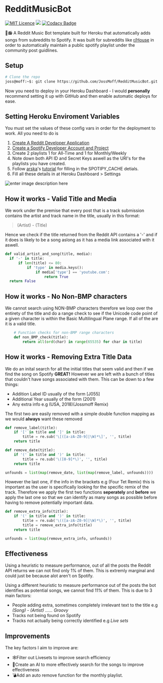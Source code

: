 # RedditMusicBot
[![MIT Licence](https://badges.frapsoft.com/os/mit/mit.png?v=103)](https://opensource.org/licenses/mit-license.php)
<a target="_blank" href="https://www.python.org/downloads/" title="Python version"><img src="https://img.shields.io/badge/python-%3E=_3.6-green.svg"></a>
[![Codacy Badge](https://api.codacy.com/project/badge/Grade/88f50911dac94ce1bd113cff6dd1b379)](https://www.codacy.com/app/JossMoff/RedditMusicBot?utm_source=github.com&amp;utm_medium=referral&amp;utm_content=JossMoff/RedditMusicBot&amp;utm_campaign=Badge_Grade)

🤖📻 A Reddit Music Bot template built for Heroku that automatically adds songs from subreddits to Spotify. It was built for subreddits like [r/House](https://www.reddit.com/r/House/) in order to automatically maintain a public spotify playlist under the community post guidlines.


## Setup

```bash
# Clone the repo
joss@moff:~$: git clone https://github.com/JossMoff/RedditMusicBot.git
```

Now you need to deploy in your Heroku Dashboard - I would **personally** recommend setting it up with GitHub and then enable automatic deploys for ease.

## Setting Heroku Enviroment Variables

You must set the values of these config vars in order for the deployment to work. 
All you need to do is

 1. [Create A Reddit Developer Application](https://www.reddit.com/prefs/apps/)
 2. [Create a Spotify Developer Account and Project](https://developer.spotify.com/)
 3. Create 2 playlists 1 for All-Time and 1 for Monthly/Weekly
 4. Note down both API ID and Secret Keys aswell as the URI's for the playlists you have created.
 5. Follow [arska](https://github.com/arska)'s [tutorial](https://github.com/arska/srf2spotify#usage) for filling in the SPOTIPY_CACHE detials.
 6. Fill all these details in at  Heroku Dashboard > Settings

![enter image description here](https://lh3.googleusercontent.com/-JoMxbhxvUmBPMhRg-8WdjPXn0exa_sAALH7__m-UGT6egnN1hZit7mF2hUhAxRL_e-J86DI4rDo) 
## How it works - Valid Title and Media
We work under the premise that every post that is a track submission contains the artist and track name in the title, usually in this format:
> (Artist) - (Title)

Hence we check if the title returned from the Reddit API contains a '-' and if it does is likely to be a song aslong as it has a media link associated with it aswell.

```python
def valid_artist_and_song(title, media):
  if '-' in title:
      if len(title) <= 80:
          if 'type' in media.keys():
              if media['type'] == 'youtube.com':
                  return True
  return False
```
## How it works - No Non-BMP characters
We cannot search using NON-BMP characters therefore we loop over the entirety of the title and do a range check to see if the Unicode code point of a given character is within the Basic Multilingual Plane range. If all of the are it is a valid title.
```python
    # Function checks for non-BMP range characters
    def non_BMP_check(title):
	    return all(ord(char) in range(65535) for char in title)
```

## How it works - Removing Extra Title Data
We do an inital search for all the initial titles that seem valid and then if we find the song on Spotify **GREAT!** However we are left with a bunch of titles that couldn't have songs associated with them. This can be down to a few things:

 - Addition Label ID usually of the form [J055]
 - Additional Year usually of the form (2001)
 - Any extra info e.g (USA, 2018)(Jossmoff Remix)

The first two are easily removed with a simple double function mapping as we would **always** want these removed

```python
def remove_label(title):
	if '[' in title and ']' in title:
		title = re.sub('\[([a-zA-Z0-9]|\W)*\]', '', title)
	return title

def remove_date(title):
	if '(' in title and ')' in title:
		title = re.sub('\([0-9]*\)', '', title)
	return title

unfounds = list(map(remove_date, list(map(remove_label, unfounds))))
```
 

 However the last one, if the info in the brackets e.g (Four Tet Remix) this is important as the user is specifically looking for the specific remix of the track. Therefore we apply the first two functions **seperately** and **before** we apply the last one so that we can identify as many songs as possible before having to remove potentially important data.

```python
def remove_extra_info(title):
    if '(' in title and ')' in title:
        title = re.sub('\(([a-zA-Z0-9]|\W)*\)', '', title)
        title = remove_extra_info(title)
    return title

unfounds = list(map(remove_extra_info, unfounds))
```
## Effectiveness 

Using a heuristic to measure performance, out of all the posts the Reddit API returns we can not find only 1% of them. This is extremly marginal and could just be because alot aren't on Spotify.

Using a different heuristic to measure performance out of the posts the bot identifies as potential songs, we cannot find 11% of them. This is due to 3 main factors:

 - People adding extra, sometimes completely irrelevant text to the title e.g
 *(Song) - (Artist) ...... Groovy*
 - Tracks not being found on Spotify
 - Tracks not actually being correctly identified e.g *Live sets*

## Improvements 

The key factors I aim to improve are:

 - 🕸️Filter out Livesets to improve search efficiency
 - 🤖Create an AI to more effectively search for the songs to improve effectiveness
 - 💣Add an auto remove function for the monthly playlist.
